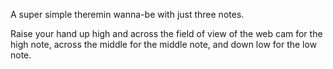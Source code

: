 A super simple theremin wanna-be with just three notes.

Raise your hand up high and across the field of view of the web cam for the high note, across the middle for the middle note, and down low for the low note.
